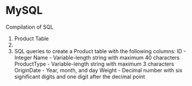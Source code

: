 # MySQL
Compilation of SQL

1. Product Table
2.
3. SQL queries to create a Product table with the following columns:
ID - Integer
Name - Variable-length string with maximum 40 characters
ProductType - Variable-length string with maximum 3 characters
OriginDate - Year, month, and day
Weight - Decimal number with six significant digits and one digit after the decimal point






